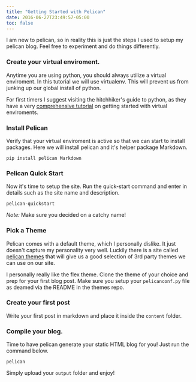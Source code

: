 ```yaml
---
title: "Getting Started with Pelican"
date: 2016-06-27T23:49:57-05:00
toc: false
---
```


I am new to pelican, so in reality this is just the steps I used to setup my pelican blog. Feel free to experiment and do things differently.

### Create your virtual enviroment.

Anytime you are using python, you should always utilize a virtual enviroment. In this tutorial we will use virtualenv. This will prevent us from junking up our global install of python.

For first timers I suggest visiting the hitchhiker's guide to python, as they have a very [comprehensive tutorial](http://docs.python-guide.org/en/latest/dev/virtualenvs/) on getting started with virtual enviroments.

### Install Pelican

Verify that your virtual enviroment is active so that we can start to install packages. Here we will install pelican and it's helper package Markdown.

```
pip install pelican Markdown
```

### Pelican Quick Start

Now it's time to setup the site. Run the quick-start command and enter in details such as the site name and description.

```
pelican-quickstart
```

*Note:* Make sure you decided on a catchy name!

### Pick a Theme

Pelican comes with a default theme, which I personally dislike. It just doesn't capture my personality very well. Luckily there is a site called [pelican themes](https://github.com/getpelican/pelican-themes) that will give us a good selection of 3rd party themes we can use on our site.

I personally really like the flex theme. Clone the theme of your choice and prep for your first blog post. Make sure you setup your `pelicanconf.py` file as deamed via the README in the themes repo.

### Create your first post

Write your first post in markdown and place it inside the `content` folder.

### Compile your blog.

Time to have pelican generate your static HTML blog for you! Just run the command below.

```
pelican
```

Simply upload your `output` folder and enjoy!
